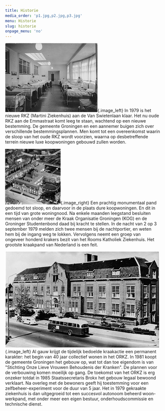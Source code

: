 ```yaml
---
title: Historie
media_order: 'p1.jpg,p2.jpg,p3.jpg'
menu: Historie
slug: historie
onpage_menu: 'no'
---
```


![](p1.jpg){.image_left} In 1979 is het nieuwe RKZ (Martini Ziekenhuis) aan de Van Swietenlaan klaar. Het nu oude RKZ aan de Emmastraat komt leeg te staan, wachtend op een nieuwe bestemming. De gemeente Groningen en een aannemer buigen zich over verschillende bestemmingsplannen. Men komt tot een overeenkomst waarin de sloop van het oude RKZ wordt voorzien, waarna op desbetreffende terrein nieuwe luxe koopwoningen gebouwd zullen worden.

![](p2.jpg){.image_right} Een prachtig monumentaal pand gedoemd tot sloop, en daarvoor in de plaats dure koopwoningen. En dit in een tijd van grote woningnood. Na enkele maanden leegstand besluiten mensen van onder meer de Kraak Organisatie Groningen (KOG) en de Groninger Studentenbond daad bij kracht te stellen. In de nacht van 2 op 3 september 1979 melden zich twee mensen bij de nachtportier, en weten hem bij de ingang weg te lokken. Vervolgens neemt een groep van ongeveer honderd krakers bezit van het Rooms Katholiek Ziekenhuis. Het grootste kraakpand van Nederland is een feit.

![](p3.jpg){.image_left} Al gauw krijgt de tijdelijk bedoelde kraakactie een permanent karakter: het begin van 40 jaar collectief wonen in het ORKZ. In 1981 koopt de gemeente Groningen het gebouw op, wat tot dan toe eigendom is van "Stichting Onze Lieve Vrouwen Behoudenis der Kranken". De plannen voor de verbouwing komen moeilijk op gang. De toekomst van het ORKZ is erg onzeker totdat in 1985 Staatssecretaris Brokx het gebouw legaal bewoond verklaart. Na overleg met de bewoners geeft hij toestemming voor een zelfbeheer-experiment voor de duur van 5 jaar. Het in 1979 gekraakte ziekenhuis is dan uitgegroeid tot een succesvol autonoom beheerd woon-werkpand, met onder meer een eigen bestuur, onderhoudscommissie en technische dienst.
